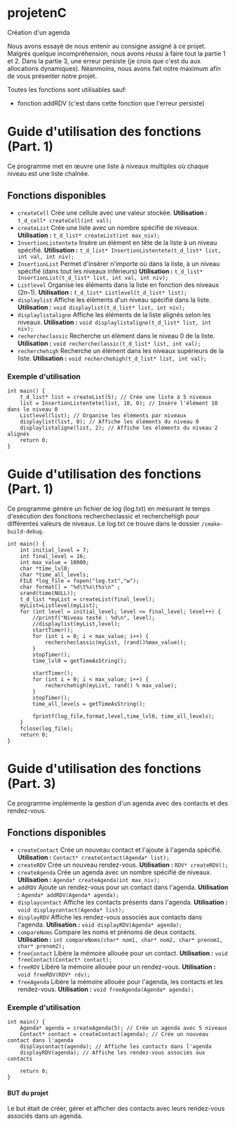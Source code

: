 # projetenC
 Création d'un agenda

Nous avons essayé de nous entenir au consigne assigné à ce projet.
Malgrés quelque incompréhension, nous avons réussi à faire tout la partie 1 et 2.
Dans la partie 3, une erreur persiste (je crois que c'est du aux allocations dynamiques).
Néanmoins, nous avons fait notre maximum afin de vous présenter notre projet.

Toutes les fonctions sont utilisables sauf:
- fonction addRDV (c'est dans cette fonction que l'erreur persiste)

# Guide d'utilisation des fonctions (Part. 1)
Ce programme met en œuvre une liste à niveaux multiples où chaque niveau est une liste chaînée.

## Fonctions disponibles
- `createCell`
 Crée une cellule avec une valeur stockée.
 **Utilisation :**
 ```t_d_cell* createCell(int val);```
- `createList`
 Crée une liste avec un nombre spécifié de niveaux.
 **Utilisation :**
 ```t_d_list* createList(int max_niv);```
- `InsertionListentete`
 Insère un élément en tête de la liste à un niveau spécifié.
 **Utilisation :**
 ```t_d_list* InsertionListentete(t_d_list* list, int val, int niv);```
- `InsertionList`
 Permet d'insérer n'importe où dans la liste, à un niveau spécifié (dans tout les niveaux inférieurs)
 **Utilisation :**
 ```t_d_list* InsertionList(t_d_list* list, int val, int niv);```
- `Listlevel`
 Organise les éléments dans la liste en fonction des niveaux (2n-1).
 **Utilisation :**
 ```t_d_list* Listlevel(t_d_list* list);```
- `displaylist`
 Affiche les éléments d'un niveau spécifié dans la liste.
 **Utilisation :**
 ```void displaylist(t_d_list* list, int niv);```
- `displaylistaligne`
 Affiche les éléments de la liste alignés selon les niveaux.
 **Utilisation :**
 ```void displaylistaligne(t_d_list* list, int niv);```
- `rechercheclassic`
 Recherche un élément dans le niveau 0 de la liste.
 **Utilisation :**
 ```void rechercheclassic(t_d_list* list, int val);```
- `recherchehigh`
 Recherche un élément dans les niveaux supérieurs de la liste.
 **Utilisation :**
 ```void recherchehigh(t_d_list* list, int val);```

### Exemple d'utilisation
```
int main() {
    t_d_list* list = createList(5); // Crée une liste à 5 niveaux
    list = InsertionListentete(list, 10, 0); // Insère l'élément 10 dans le niveau 0
    Listlevel(list); // Organise les éléments par niveaux
    displaylist(list, 0); // Affiche les éléments du niveau 0
    displaylistaligne(list, 2); // Affiche les éléments du niveau 2 alignés
    return 0;
}
```
# Guide d'utilisation des fonctions (Part. 1)
Ce programme génère un fichier de log (log.txt) en mesurant le temps d'exécution des fonctions rechercheclassic et recherchehigh pour différentes valeurs de niveaux.
Le log.txt ce trouve dans le dossier ```/cmake-build-debug```.
```
int main() {
    int initial_level = 7;
    int final_level = 16;
    int max_value = 10000;
    char *time_lvl0;
    char *time_all_levels;
    FILE *log_file = fopen("log.txt","w");
    char format[] = "%d\t%s\t%s\n" ;
    srand(time(NULL));
    t_d_list *myList = createList(final_level);
    myList=Listlevel(myList);
    for (int level = initial_level; level <= final_level; level++) {
        //printf("Niveau testé : %d\n", level);
        //displaylist(myList,level);
        startTimer();
        for (int i = 0; i < max_value; i++) {
            rechercheclassic(myList, (rand()%max_value));
        }
        stopTimer();
        time_lvl0 = getTimeAsString();

        startTimer();
        for (int i = 0; i < max_value; i++) {
            recherchehigh(myList, rand() % max_value);
        }
        stopTimer();
        time_all_levels = getTimeAsString();

        fprintf(log_file,format,level,time_lvl0, time_all_levels);
    }
    fclose(log_file);
    return 0;
}
```
# Guide d'utilisation des fonctions (Part. 3)
Ce programme implémente la gestion d'un agenda avec des contacts et des rendez-vous.

## Fonctions disponibles
- `createContact`
 Crée un nouveau contact et l'ajoute à l'agenda spécifié.
 **Utilisation :**
 ```Contact* createContact(Agenda* list);```
- `createRDV`
 Crée un nouveau rendez-vous.
 **Utilisation :**
 ```RDV* createRDV();```
- `createAgenda`
 Crée un agenda avec un nombre spécifié de niveaux.
 **Utilisation :**
 ```Agenda* createAgenda(int max_niv);```
- `addRDV`
 Ajoute un rendez-vous pour un contact dans l'agenda.
 **Utilisation :**
 ```Agenda* addRDV(Agenda* agenda);```
- `displaycontact`
 Affiche les contacts présents dans l'agenda.
 **Utilisation :**
 ```void displaycontact(Agenda* list);```
- `displayRDV`
 Affiche les rendez-vous associés aux contacts dans l'agenda.
 **Utilisation :**
 ```void displayRDV(Agenda* agenda);```
- `compareNoms`
 Compare les noms et prénoms de deux contacts.
 **Utilisation :**
 ```int compareNoms(char* nom1, char* nom2, char* prenom1, char* prenom2);```
- `freeContact`
 Libère la mémoire allouée pour un contact.
 **Utilisation :**
 ```void freeContact(Contact* contact);```
- `freeRDV`
 Libère la mémoire allouée pour un rendez-vous.
 **Utilisation :**
 ```void freeRDV(RDV* rdv);```
- `freeAgenda`
 Libère la mémoire allouée pour l'agenda, les contacts et les rendez-vous.
 **Utilisation :**
 ```void freeAgenda(Agenda* agenda);```

### Exemple d'utilisation
```
int main() {
    Agenda* agenda = createAgenda(5); // Crée un agenda avec 5 niveaux
    Contact* contact = createContact(agenda); // Crée un nouveau contact dans l'agenda
    displaycontact(agenda); // Affiche les contacts dans l'agenda
    displayRDV(agenda); // Affiche les rendez-vous associés aux contacts

    return 0;
}
```
#### BUT du projet
Le but était de créer, gérer et afficher des contacts avec leurs rendez-vous associés dans un agenda.
